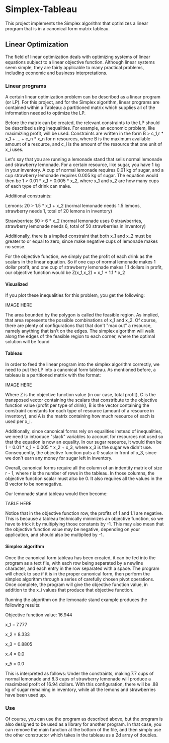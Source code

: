 # Simplex-Tableau

This project implements the Simplex algorithm that optimizes a linear program that is in a canonical form matrix tableau.

## Linear Optimization

The field of linear optimization deals with optimizing systems of linear equations subject to a linear objective function. Although linear systems seem simple, they are fairly applicable to many practical problems, including economic and business interpretations. 

### Linear programs

A certain linear optimization problem can be described as a linear program (or LP). For this project, and for the Simplex algorithm, linear programs are contained within a Tableau: a partitioned matrix which supplies all of the information needed to optimize the LP.

Before the matrix can be created, the relevant constraints to the LP should be described using inequalities. For example, an economic problem, like maximizing profit, will be used. Constraints are written in the form B > c_1,r * x_1 + ... + c_n * x_n for n resources, where B is the maximum available amount of a resource, and c_i is the amount of the resource that one unit of x_i uses.

Let's say that you are running a lemonade stand that sells normal lemonade and strawberry lemonade. For a certain resource, like sugar, you have 1 kg in your inventory. A cup of normal lemonade requires 0.01 kg of sugar, and a cup strawberry lemonade requires 0.005 kg of sugar. The equation would then be 1 > 0.01 * x_1 + 0.005 * x_2, where x_1 and x_2 are how many cups of each type of drink can make.

Additional constraints:

Lemons: 20 > 1.5 * x_1 + x_2 (normal lemonade needs 1.5 lemons, strawberry needs 1, total of 20 lemons in inventory)

Strawberries: 50 > 6 * x_2 (normal lemonade uses 0 strawberries, strawberry lemonade needs 6, total of 50 strawberries in inventory)

Additionally, there is a implied constraint that both x_1 and x_2 must be greater to or equal to zero, since make negative cups of lemonade makes no sense.


For the objective function, we simply put the profit of each drink as the scalars in the linear equation. So if one cup of normal lemonade makes 1 dollar profit, and one cup of strawberry lemonade makes 1.1 dollars in profit, our objective function would be Z(x_1,x_2) = x_1 + 1.1 * x_2

#### Visualized

If you plot these inequalities for this problem, you get the following:

IMAGE HERE

The area bounded by the polygon is called the feasible region. As implied, that area represents the possible combinations of x_1 and x_2. Of course, there are plenty of configurations that that don't "max out" a resource, namely anything that isn't on the edges. The simplex algorithm will walk along the edges of the feasible region to each corner, where the optimal solution will be found

#### Tableau

In order to feed the linear program into the simplex algorithm correctly, we need to put the LP into a canonical form tableau. As mentioned before, a tableau is a partitioned matrix with the format:

IMAGE HERE

Where Z is the objective function value (in our case, total profit), C is the transposed vector containing the scalars that constribute to the objective function value (profit per type of drink), B is the vector containing the constraint constants for each type of resource (amount of a resource in inventory), and A is the matrix containing how much resource of each is used per x_i.

Additionally, since canonical forms rely on equalities instead of inequalities, we need to introduce "slack" variables to account for resources not used so that the equation is now an equality. In our sugar resource, it would then be 1 = 0.01 * x_1 + 0.005 * x_2 + x_3, where x_3 is the sugar we didn't use. Consequently, the objective function puts a 0 scalar in front of x_3, since we don't earn any money for sugar left in inventory.

Overall, canonical forms require all the column of an indentity matrix of size r - 1, where r is the number of rows in the tableau. In those columns, the objective function scalar must also be 0. It also requires all the values in the B vector to be nonnegative.

Our lemonade stand tableau would then become:


TABLE HERE


Notice that in the objective function row, the profits of 1 and 1.1 are negative. This is because a tableau technically minimizes an objective function, so we have to trick it by multiplying those constants by -1. This may also mean that the objective function value may be negative, depending on your application, and should also be multiplied by -1.

#### Simplex algorithm
Once the canonical form tableau has been created, it can be fed into the program as a text file, with each row being separated by a newline character, and each entry in the row separated with a space. The program will check to see if it is in the proper canonical form, then perform the simplex algorithm through a series of carefully chosen pivot operations. Once complete, the program will give the objective function value, in addition to the x_i values that produce that objective function.

Running the algorithm on the lemonade stand example produces the following results:

Objective function value: 16.944

x_1 = 7.777

x_2 = 8.333

x_3 = 0.8805

x_4 = 0.0

x_5 = 0.0

This is interpreted as follows: Under the constraints, making 7.7 cups of normal lemonade and 8.3 cups of strawberry lemonade will produce a maximized profit of 16.94 dollars. With this configuration, there will be .88 kg of sugar remaining in inventory, while all the lemons and strawberries have been used up.


### Use

Of course, you can use the program as described above, but the program is also designed to be used as a library for another program. In that case, you  can remove the main function at the bottom of the file, and then simply use the other constructor which takes in the tableau as a 2d array of doubles.

